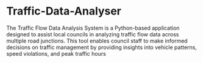 # Traffic-Data-Analyser
The Traffic Flow Data Analysis System is a Python-based application designed to assist local councils in analyzing traffic flow data across multiple road junctions. This tool enables council staff to make informed decisions on traffic management by providing insights into vehicle patterns, speed violations, and peak traffic hours
